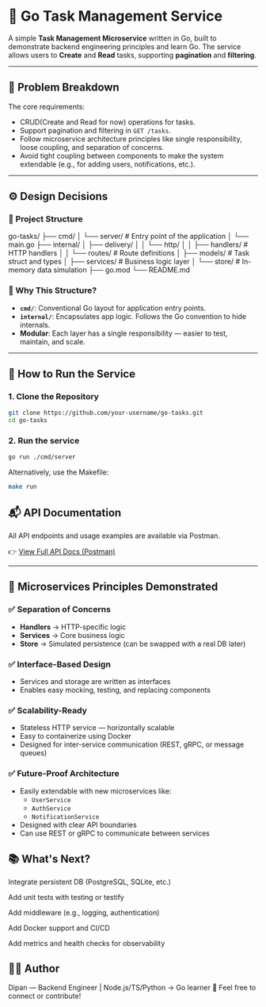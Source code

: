 # 🧰 Go Task Management Service

A simple **Task Management Microservice** written in Go, built to demonstrate backend engineering principles and learn Go. The service allows users to **Create** and **Read** tasks, supporting **pagination** and **filtering**.

---

## 📌 Problem Breakdown

The core requirements:

- CRUD(Create and Read for now) operations for tasks.
- Support pagination and filtering in `GET /tasks`.
- Follow microservice architecture principles like single responsibility, loose coupling, and separation of concerns.
- Avoid tight coupling between components to make the system extendable (e.g., for adding users, notifications, etc.).

---

## ⚙️ Design Decisions

### 📁 Project Structure

go-tasks/
├── cmd/
│ └── server/ # Entry point of the application
│ └── main.go
├── internal/
│ ├── delivery/
│ │ └── http/
│ │ ├── handlers/ # HTTP handlers
│ │ └── routes/ # Route definitions
│ ├── models/ # Task struct and types
│ ├── services/ # Business logic layer
│ └── store/ # In-memory data simulation
├── go.mod
└── README.md

### 🤔 Why This Structure?

- **`cmd/`**: Conventional Go layout for application entry points.
- **`internal/`**: Encapsulates app logic. Follows the Go convention to hide internals.
- **Modular**: Each layer has a single responsibility — easier to test, maintain, and scale.

---

## 🚀 How to Run the Service

### 1. Clone the Repository

```bash
git clone https://github.com/your-username/go-tasks.git
cd go-tasks
```

### 2. Run the service
```bash
go run ./cmd/server
```
Alternatively, use the Makefile:
```bash
make run
```

## 📬 API Documentation

All API endpoints and usage examples are available via Postman.

👉 [View Full API Docs (Postman)]([https://documenter.getpostman.com/view/your-doc-id](https://documenter.getpostman.com/view/13360065/2sB2qWFimy))

---

## 🧩 Microservices Principles Demonstrated

### ✅ Separation of Concerns

- **Handlers** → HTTP-specific logic  
- **Services** → Core business logic  
- **Store** → Simulated persistence (can be swapped with a real DB later)

### ✅ Interface-Based Design

- Services and storage are written as interfaces  
- Enables easy mocking, testing, and replacing components  

### ✅ Scalability-Ready

- Stateless HTTP service — horizontally scalable  
- Easy to containerize using Docker  
- Designed for inter-service communication (REST, gRPC, or message queues)

### ✅ Future-Proof Architecture

- Easily extendable with new microservices like:
  - `UserService`
  - `AuthService`
  - `NotificationService`
- Designed with clear API boundaries  
- Can use REST or gRPC to communicate between services


## 📚 What's Next?
Integrate persistent DB (PostgreSQL, SQLite, etc.)

Add unit tests with testing or testify

Add middleware (e.g., logging, authentication)

Add Docker support and CI/CD

Add metrics and health checks for observability


## 👨‍💻 Author
Dipan — Backend Engineer | Node.js/TS/Python → Go learner 🐹
Feel free to connect or contribute!
